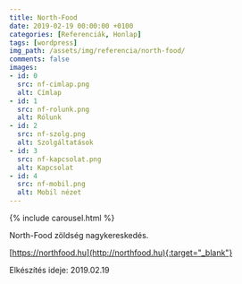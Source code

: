 ```yaml
---
title: North-Food
date: 2019-02-19 00:00:00 +0100
categories: [Referenciák, Honlap]
tags: [wordpress]
img_path: /assets/img/referencia/north-food/
comments: false
images:
- id: 0
  src: nf-cimlap.png
  alt: Címlap
- id: 1
  src: nf-rolunk.png
  alt: Rólunk
- id: 2
  src: nf-szolg.png
  alt: Szolgáltatások
- id: 3
  src: nf-kapcsolat.png
  alt: Kapcsolat
- id: 4
  src: nf-mobil.png
  alt: Mobil nézet
---
```


{% include carousel.html %}

North-Food zöldség nagykereskedés.

[https://northfood.hu](http://northfood.hu){:target="_blank"}

Elkészítés ideje: 2019.02.19
